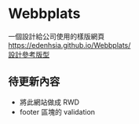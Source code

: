 # Webbplats
一個設計給公司使用的樣版網頁  
https://edenhsia.github.io/Webbplats/  
[設計參考版型](https://www.templatemonsterpreview.com/demo/74167.html?_ga=2.240455427.1042701809.1599376485-1984585677.1599376485)  

## 待更新內容
- 將此網站做成 RWD
- footer 區塊的 validation
